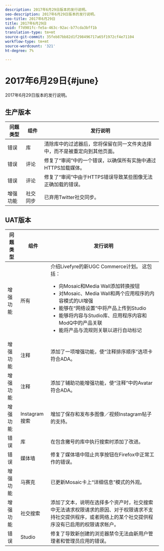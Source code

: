 ```yaml
---
description: 2017年6月29日版本的发行说明。
seo-description: 2017年6月29日版本的发行说明。
seo-title: 2017年6月29日
title: 2017年6月29日
uuid: f7d901fc-fe5a-463c-92ac-b77cda3bff1b
translation-type: tm+mt
source-git-commit: 35feb87bb82d1f298496717a65f1972cf4e71104
workflow-type: tm+mt
source-wordcount: '321'
ht-degree: 7%

---
```



# 2017年6月29日{#june}

2017年6月29日版本的发行说明。

## 生产版本

| **问题类型** | **组件** | **发行说明** |
|---|---|---|
| 错误 | 库 | 清除库中的过滤器后，您将保留在同一文件夹选择中，而不是被重定向到其他页面。 |
| 错误 | 评论 | 修复了“审阅”中的一个错误，以确保所有实施中通过HTTPS加载媒体。 |
| 错误 | 评论 | 修复了“审阅”中由于HTTPS错误导致某些图像无法正确加载的错误。 |
| 增强功能 | 社交同步 | 已弃用Twitter社交同步。 |

## UAT版本

| 问题类型 | 组件 | 发行说明 |
|--- |--- |--- |
| 增强功能 | 所有 | 介绍Livefyre的新UGC Commerce计划。 这包括： <br><ul><li>向Mosaic和Media Wall添加转换按钮</li><li> 对Mosaic、Media Wall和两个应用程序的内容模式的UI增强</li><li>能够在“网络设置”中将产品上传到Studio</li><li>能够将内容与Studio库、应用程序内容和ModQ中的产品关联</li><li>能将产品与流规则关联以进行自动标记</li></ul> |
| 增强功能 | 注释 | 添加了一项增强功能，使“注释排序顺序”选项卡符合ADA。 |
| 增强功能 | 注释 | 添加了辅助功能增强功能，使“注释”中的Avatar符合ADA。 |
| 增强功能 | Instagram搜索 | 增加了保存和发布多图像／视频Instagram帖子的支持。 |
| 错误 | 库 | 在包含撇号的库中执行搜索时添加了改进。 |
| 错误 | 媒体墙 | 修复了媒体墙中阻止共享按钮在Firefox中正常工作的错误。 |
| 增强功能 | 马赛克 | 已更新Mosaic卡上“详细信息”模式的外观。 |
| 增强功能 | 社交搜索 | 添加了文本，说明在选择多个资产时，社交搜索中无法请求权限请求的原因、对于权限请求不支持社交提供程序，或者网络上的某个社交提供程序没有已启用的权限请求帐户。 |
| 错误 | Studio | 修复了导致新创建的浏览器禁令无法由新用户管理者和管理员应用的错误。 |



